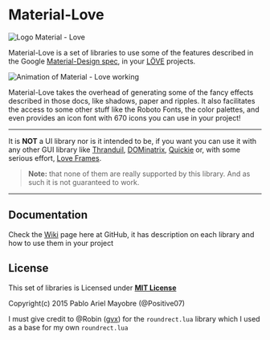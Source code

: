 # Material-Love
![Logo Material - Love](https://github.com/Positive07/material-love/blob/master/images/logo.png)

Material-Love is a set of libraries to use some of the features described in the Google [Material-Design spec][1], in your [LÖVE][2] projects.

![Animation of Material - Love working](https://github.com/Positive07/material-love/blob/master/images/master.gif)

Material-Love takes the overhead of generating some of the fancy effects described in those docs, like shadows, paper and ripples. It also facilitates the access to some other stuff like the Roboto Fonts, the color palettes, and even provides an icon font with 670 icons you can use in your project!

***

It is **NOT** a UI library nor is it intended to be, if you want you can use it with any other GUI library like [Thranduil][3], [DOMinatrix][4], [Quickie][5] or, with some serious effort, [Love Frames][6].

> **Note:** that none of them are really supported by this library. And as such it is not guaranteed to work.

***

## Documentation

Check the [Wiki][10] page here at GitHub, it has description on each library and how to use them in your project

## License

This set of libraries is Licensed under **[MIT License][9]**

Copyright(c) 2015 Pablo Ariel Mayobre (@Positive07)

I must give credit to @Robin ([gvx][8]) for the `roundrect.lua` library which I used as a base for my own `roundrect.lua`

[1]:https://www.google.com/design/spec/
[2]:https://www.love2d.org
[3]:https://www.github.com/adonaac/thranduil
[4]:https://www.github.com/excessive/DOMinatrix
[5]:https://www.github.com/vrld/Quickie
[6]:https://www.github.com/KennyShields/LoveFrames
[7]:http://www.lua.org/pil
[8]:https://www.github.com/gvx
[9]:https://www.github.com/Positive07/material-love/tree/master/LICENSE
[10]:https://www.github.com/Positive07/material-love/wiki

